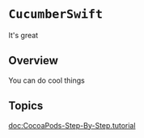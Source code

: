 # ``CucumberSwift``

It's great

## Overview

You can do cool things

## Topics
<doc:CocoaPods-Step-By-Step.tutorial>

